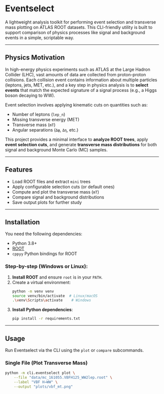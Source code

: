 # Eventselect

A lightweight analysis toolkit for performing event selection and transverse mass plotting on ATLAS ROOT datasets. This CLI-friendly utility is built to support comparison of physics processes like signal and background events in a simple, scriptable way.

---

## Physics Motivation

In high-energy physics experiments such as ATLAS at the Large Hadron Collider (LHC), vast amounts of data are collected from proton-proton collisions. Each collision event contains information about multiple particles (leptons, jets, MET, etc.), and a key step in physics analysis is to **select events** that match the expected signature of a signal process (e.g., a Higgs boson decaying to WW).

Event selection involves applying kinematic cuts on quantities such as:

- Number of leptons (`lep_n`)
- Missing transverse energy (MET)
- Transverse mass (`mT`)
- Angular separations (`Δφ`, `Δη`, etc.)

This project provides a minimal interface to **analyze ROOT trees**, apply **event selection cuts**, and generate **transverse mass distributions** for both signal and background Monte Carlo (MC) samples.

---

## Features

- Load ROOT files and extract `mini` trees
- Apply configurable selection cuts (or default ones)
- Compute and plot the transverse mass (`mT`)
- Compare signal and background distributions
- Save output plots for further study

---

## Installation

You need the following dependencies:

- Python 3.8+
- [ROOT](https://root.cern/)
- `cppyy` Python bindings for ROOT

### Step-by-step (Windows or Linux):

1. **Install ROOT** and ensure `root` is in your `PATH`.
2. Create a virtual environment:
    ```bash
    python -m venv venv
    source venv/bin/activate  # Linux/macOS
    .\venv\Scripts\activate    # Windows
    ```
3. **Install Python dependencies**:
    ```bash
    pip install -r requirements.txt
    ```

---

## Usage

Run Eventselect via the CLI using the `plot` or `compare` subcommands.

### Single File (Plot Transverse Mass)

```bash
python -m cli.eventselect plot \
    --file "data/mc_161055.VBFH125_WW2lep.root" \
    --label "VBF H→WW" \
    --output "plots/vbf_mt.png"
